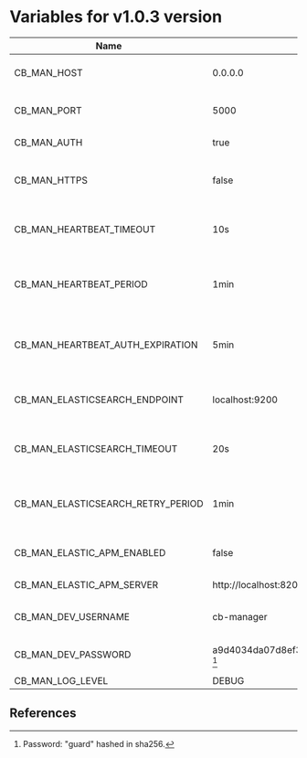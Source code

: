 # Variables for v1.0.3 version

Name                                | Default value                                                         | Meaning
------------------------------------|-----------------------------------------------------------------------|--------
CB_MAN_HOST                         | 0.0.0.0                                                               | IP address to accept requests.
CB_MAN_PORT                         | 5000                                                                  | TCP port to accept requests.
CB_MAN_AUTH                         | true                                                                  | Enable HTTP authentication.
CB_MAN_HTTPS                        | false                                                                 | Force to use HTTPS instead of HTTP.
CB_MAN_HEARTBEAT_TIMEOUT            | 10s                                                                   | Timeout for heartbeat procedure with LCPs.
CB_MAN_HEARTBEAT_PERIOD             | 1min                                                                  | Period to execute the heartbeat procedure with LCPs.
CB_MAN_HEARTBEAT_AUTH_EXPIRATION    | 5min                                                                  | Period for auth expiration in the heartbeat procedure with LCPs.
CB_MAN_ELASTICSEARCH_ENDPOINT       | localhost:9200                                                        | Endpoint connection to Elasticsearch instance.
CB_MAN_ELASTICSEARCH_TIMEOUT        | 20s                                                                   | Timeout for connection to Elasticsearch instance.
CB_MAN_ELASTICSEARCH_RETRY_PERIOD   | 1min                                                                  | Time to wait to retry the connection to Elasticsearch instance.
CB_MAN_ELASTIC_APM_ENABLED          | false                                                                 | Enable [Elastic APM](https://www.elastic.co/apm) integration.
CB_MAN_ELASTIC_APM_SERVER           | http://localhost:8200                                                 | Elastic APM server.
CB_MAN_DEV_USERNAME                 | cb-manager                                                            | Authorized username for development.
CB_MAN_DEV_PASSWORD                 | a9d4034da07d8ef31db1cd4119b6a4552fdfbd19787e2848e71c8ee3b47703a7 [^1] | Authorized password for development.
CB_MAN_LOG_LEVEL                    | DEBUG                                                                 | Log level.

## References

[^1]: Password: "guard" hashed in sha256.
